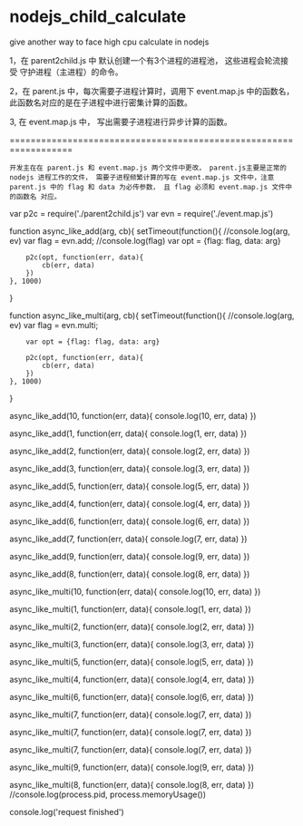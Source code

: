 # nodejs_child_calculate

give another way to face high cpu calculate in nodejs

1，在 parent2child.js 中 默认创建一个有3个进程的进程池， 这些进程会轮流接受 守护进程（主进程）的命令。

2，在 parent.js 中，每次需要子进程计算时，调用下 event.map.js 中的函数名，此函数名对应的是在子进程中进行密集计算的函数。

3, 在 event.map.js 中， 写出需要子进程进行异步计算的函数。

==================================================================

    开发主在在 parent.js 和 event.map.js 两个文件中更改， parent.js主要是正常的 nodejs 进程工作的文件， 需要子进程频繁计算的写在 event.map.js 文件中，注意 parent.js 中的 flag 和 data 为必传参数， 且 flag 必须和 event.map.js 文件中的函数名 对应。
    
var p2c = require('./parent2child.js')
var evn = require('./event.map.js')

function async_like_add(arg, cb){
	setTimeout(function(){
		//console.log(arg, ev)
		var flag = evn.add;
		//console.log(flag)
		var opt = {flag: flag, data: arg}

		p2c(opt, function(err, data){
			cb(err, data)
		})
	}, 1000)
}

function async_like_multi(arg, cb){
	setTimeout(function(){
		//console.log(arg, ev)
		var flag = evn.multi;

		var opt = {flag: flag, data: arg}

		p2c(opt, function(err, data){
			cb(err, data)
		})
	}, 1000)
}

async_like_add(10, function(err, data){
	console.log(10, err, data)
})

async_like_add(1, function(err, data){
	console.log(1, err, data)
})

async_like_add(2, function(err, data){
	console.log(2, err, data)
})

async_like_add(3, function(err, data){
	console.log(3, err, data)
})

async_like_add(5, function(err, data){
	console.log(5, err, data)
})

async_like_add(4, function(err, data){
	console.log(4, err, data)
})

async_like_add(6, function(err, data){
	console.log(6, err, data)
})

async_like_add(7, function(err, data){
	console.log(7, err, data)
})

async_like_add(9, function(err, data){
	console.log(9, err, data)
})

async_like_add(8, function(err, data){
	console.log(8, err, data)
})

async_like_multi(10, function(err, data){
	console.log(10, err, data)
})

async_like_multi(1, function(err, data){
	console.log(1, err, data)
})

async_like_multi(2, function(err, data){
	console.log(2, err, data)
})

async_like_multi(3, function(err, data){
	console.log(3, err, data)
})

async_like_multi(5, function(err, data){
	console.log(5, err, data)
})

async_like_multi(4, function(err, data){
	console.log(4, err, data)
})

async_like_multi(6, function(err, data){
	console.log(6, err, data)
})

async_like_multi(7, function(err, data){
	console.log(7, err, data)
})

async_like_multi(7, function(err, data){
	console.log(7, err, data)
})

async_like_multi(7, function(err, data){
	console.log(7, err, data)
})

async_like_multi(9, function(err, data){
	console.log(9, err, data)
})

async_like_multi(8, function(err, data){
	console.log(8, err, data)
})
//console.log(process.pid, process.memoryUsage())

console.log('request finished')

